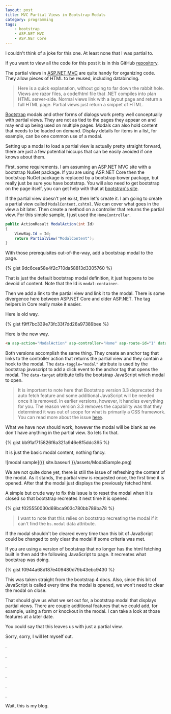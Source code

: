 ```yaml
---
layout: post
title: MVC Partial Views in Bootstrap Modals
category: programming
tags: 
    - bootstrap
    - ASP.NET MVC
    - ASP.NET Core
---
```


I couldn't think of a joke for this one. At least none that I was partial to.

If you want to view all the code for this post it is in this GitHub [repository][repository].

The partial views in [ASP.NET MVC][aspnet] are quite handy for organizing code. They allow pieces of HTML to be reused, including databinding.

> Here is a quick explanation, without going to far down the rabbit hole. Views are razor files, a code/html file that .NET compiles into plan HTML server-side. Normal views link with a layout page and return a full HTML page. Partial views just return a snippet of HTML.

[Bootstrap][bootstrap] modals and other forms of dialogs work pretty well conceptually with partial views. They are not as tied to the pages they appear on and may end up being used on multiple pages. Modals can also hold content that needs to be loaded on demand. Display details for items in a list, for example, can be one common use of a modal.

Setting up a modal to load a partial view is actually pretty straight forward, there are just a few potential hiccups that can be easily avoided if one knows about them. 

First, some requirements. I am assuming an ASP.NET MVC site with a bootstrap NuGet package. If you are using ASP.NET Core then the bootstrap NuGet package is replaced by a bootstrap bower package, but really just be sure you have bootstrap. You will also need to get bootstrap on the page itself, you can get help with that at [bootstrap's site][bootstrap].

If the partial view doesn't yet exist, then let's create it. I am going to create a partial view called `ModalContent.cshtml`. We can cover what goes in the view a bit later. Then create a method on a controller that returns the partial view. For this simple sample, I just used the `HomeController`.

```c#
public ActionResult ModalAction(int Id)
{
    ViewBag.Id = Id;
    return PartialView("ModalContent");
}
```

With those prerequisites out-of-the-way, add a bootstrap modal to the page.

{% gist 9dc6cea58e4f2c710da58813d3305760 %}

That is just the default bootstrap modal definition, it just happens to be devoid of content. Note that the Id is `modal-container`.

Then we add a link to the partial view and link it to the modal. There is some divergence here between ASP.NET Core and older ASP.NET. The tag helpers in Core really make it easier.

Here is old way.

{% gist f9ff7bc339e73fc33f7dd26a97389bee %}

Here is the new way.

```HTML
<a asp-action="ModalAction" asp-controller="Home" asp-route-id="1" data-target="#modal-container" data-toggle="modal">Open Modal</a>
```

Both versions accomplish the same thing. They create an anchor tag that links to the controller action that returns the partial view and they contain a hook to the modal. The `data-toggle="modal"` attribute is used by the bootstrap javascript to add a click event to the anchor tag that opens the modal. The `data-target` attribute tells the bootstrap JavaScript which modal to open.

> It is important to note here that Bootstrap version 3.3 deprecated the auto fetch feature and some additional JavaScript will be needed once it is removed. In earlier versions, however, it handles everything for you. The reason version 3.3 removes the capability was that they determined it was out of scope for what is primarily a CSS framework. You can read more about the issue [here][remote].

What we have now should work, however the modal will be blank as we don't have anything in the partial view. So lets fix that.

{% gist bb91af715826f6a321a946e8f5ddc395 %}

It is just the basic modal content, nothing fancy.

![modal sample]({{ site.baseurl }}/assets/ModalSample.png)

We are not quite done yet, there is still the issue of refreshing the content of the modal. As it stands, the partial view is requested once, the first time it is opened. After that the modal just displays the previously fetched html.

A simple but crude way to fix this issue is to reset the modal when it is closed so that bootstrap recreates it next time it is opened.

{% gist f025550030d69bca903c780bb789ba78 %}

> I want to note that this relies on bootstrap recreating the modal if it can't find the `bs.modal` data attribute.

If the modal shouldn't be cleared every time than this bit of JavaScript could be changed to only clear the modal if some criteria was met.

If you are using a version of bootstrap that no longer has the html fetching built in then add the following JavaScript to page. It recreates what bootstrap was doing.

{% gist f0944a68d187e409480d79b43ebc9430 %}

This was taken straight from the bootstrap 4 docs. Also, since this bit of JavaScript is called every time the modal is opened, we won't need to clear the modal on close.

That should give us what we set out for, a bootstrap modal that displays partial views. There are couple additional features that we could add, for example, using a form or knockout in the modal. I can take a look at those features at a later date. 

You could say that this leaves us with just a partial view.

Sorry, sorry, I will let myself out.

.

.

.

.

.

.

Wait, this is my blog.

[bootstrap]: https://getbootstrap.com
[aspnet]: https://www.asp.net/mvc
[remote]: https://github.com/twbs/bootstrap/pull/14034
[repository]: https://github.com/AlexanderLindsay/BootstrapModalPartialView
